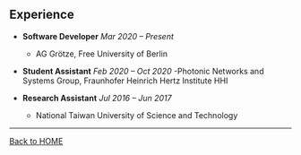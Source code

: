 ## Experience 

- **Software Developer**  _Mar 2020 – Present_
  - AG Grötze, Free University of Berlin

- **Student Assistant** _Feb 2020 – Oct 2020_
  -Photonic Networks and Systems Group, Fraunhofer Heinrich Hertz Institute HHI
  
- **Research Assistant** _Jul 2016 – Jun 2017_
  - National Taiwan University of Science and Technology


---

[Back to HOME](index)
